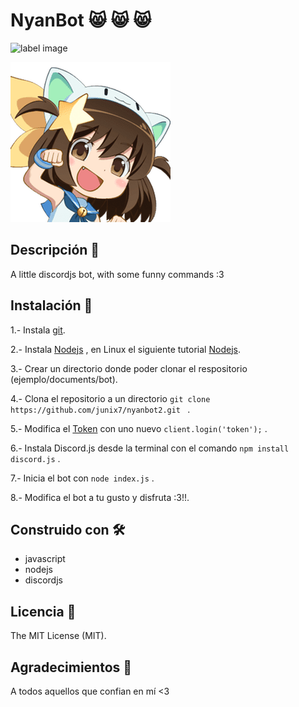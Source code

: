 # NyanBot 😸️ 😸️ 😸️


![label image](https://img.shields.io/badge/status-in%20progress-yellow)

![label image](https://github.com/junix7/nyanbot2/blob/master/nyanbot.png)


## Descripción 📝️

A little discordjs bot, with some funny commands :3

## Instalación 🔧️

1.- Instala [git](https://git-scm.com/book/es/v2/Inicio---Sobre-el-Control-de-Versiones-Instalaci%C3%B3n-de-Git).

2.- Instala [Nodejs](https://nodejs.org/es/download/) , en Linux el siguiente tutorial [Nodejs](https://ubunlog.com/nodejs-npm-instalacion-ubuntu-20-04-18-04/).

3.- Crear un directorio donde poder clonar el respositorio (ejemplo/documents/bot).

4.- Clona el repositorio a un directorio ```git clone https://github.com/junix7/nyanbot2.git ``` .

5.- Modifica el [Token](https://github.com/reactiflux/discord-irc/wiki/Creating-a-discord-bot-&-getting-a-token) con uno nuevo ```client.login('token');``` .

6.- Instala Discord.js desde la terminal con el comando ```npm install discord.js``` .

7.- Inicia el bot con ```node index.js``` .

8.- Modifica el bot a tu gusto y disfruta :3!!.


## Construido con 🛠️
- javascript
- nodejs
- discordjs

## Licencia 📃️

The MIT License (MIT).

## Agradecimientos 🎁️

A todos aquellos que confian en mí <3

